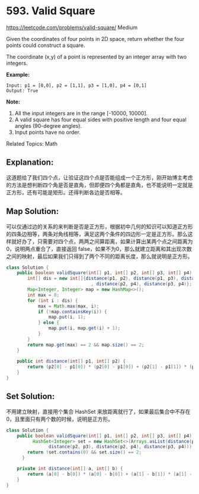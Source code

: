 # 593. Valid Square
<https://leetcode.com/problems/valid-square/>
Medium

Given the coordinates of four points in 2D space, return whether the four points could construct a square.

The coordinate (x,y) of a point is represented by an integer array with two integers.

**Example:**

    Input: p1 = [0,0], p2 = [1,1], p3 = [1,0], p4 = [0,1]
    Output: True
 

**Note:**

1. All the input integers are in the range [-10000, 10000].
2. A valid square has four equal sides with positive length and four equal angles (90-degree angles).
3. Input points have no order.

Related Topics: Math


## Explanation: 
这道题给了我们四个点，让验证这四个点是否能组成一个正方形，刚开始博主考虑的方法是想判断四个角是否是直角，但即便四个角都是直角，也不能说明一定就是正方形，还有可能是矩形。还得判断各边是否相等。

## Map Solution: 
可以仅通过边的关系的来判断是否是正方形，根据初中几何的知识可以知道正方形的四条边相等，两条对角线相等，满足这两个条件的四边形一定是正方形。那么这样就好办了，只需要对四个点，两两之间算距离，如果计算出某两个点之间距离为0，说明两点重合了，直接返回 false，如果不为0，那么就建立距离和其出现次数之间的映射，最后如果我们只得到了两个不同的距离长度，那么就说明是正方形。

```java
class Solution {
    public boolean validSquare(int[] p1, int[] p2, int[] p3, int[] p4) {
        int[] dis = new int[]{distance(p1, p2), distance(p1, p3), distance(p1, p4), distance(p2, p3)
                                , distance(p2, p4), distance(p3, p4)};
        Map<Integer, Integer> map = new HashMap<>();
        int max = 0;
        for (int i : dis) {
            max = Math.max(max, i);
            if (!map.containsKey(i)) {
                map.put(i, 1);
            } else {
                map.put(i, map.get(i) + 1);
            }
        }
        return map.get(max) == 2 && map.size() == 2;
    }
    
    public int distance(int[] p1, int[] p2) {
        return (p2[0] - p1[0]) * (p2[0] - p1[0]) + (p2[1] - p1[1]) * (p2[1] - p1[1]);
    }
}
```

## Set Solution: 
不用建立映射，直接用个集合 HashSet 来放距离就行了，如果最后集合中不存在0，且里面只有两个数的时候，说明是正方形。
```java
class Solution {
    public boolean validSquare(int[] p1, int[] p2, int[] p3, int[] p4) {
          HashSet<Integer> set = new HashSet<>(Arrays.asList(distance(p1, p2), distance(p1, p3), distance(p1, p4),
                distance(p2, p3), distance(p2, p4), distance(p3, p4)));
        return !set.contains(0) && set.size() == 2;
      }

    private int distance(int[] a, int[] b) {
        return (a[0] - b[0]) * (a[0] - b[0]) + (a[1] - b[1]) * (a[1] - b[1]);
    }
}
```